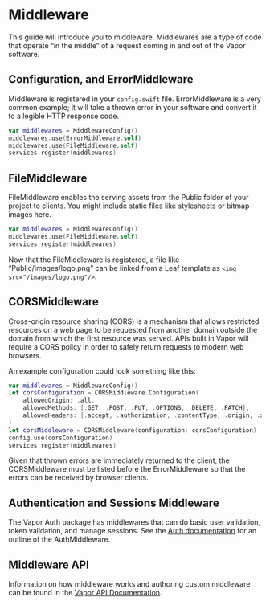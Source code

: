 # Middleware

This guide will introduce you to middleware. Middlewares are a type of code that operate “in the middle” of a request coming in and out of the Vapor software.

## Configuration, and ErrorMiddleware

Middleware is registered in your `config.swift` file. ErrorMiddleware is a very common example; it will take a thrown error in your software and convert it to a legible HTTP response code.

```swift
var middlewares = MiddlewareConfig()
middlewares.use(ErrorMiddleware.self)
middlewares.use(FileMiddleware.self)
services.register(middlewares)
```


## FileMiddleware

FileMiddleware enables the serving assets from the Public folder of your project to clients. You might include static files like stylesheets or bitmap images here.

```swift
var middlewares = MiddlewareConfig()
middlewares.use(FileMiddleware.self)
services.register(middlewares)
```

Now that the FileMiddleware is registered, a file like “Public/images/logo.png” can be linked from a Leaf template as `<img src="/images/logo.png"/>`.

## CORSMiddleware

Cross-origin resource sharing (CORS) is a mechanism that allows restricted resources on a web page to be requested from another domain outside the domain from which the first resource was served. APIs built in Vapor will require a CORS policy in order to safely return requests to modern web browsers.

An example configuration could look something like this:

```swift
var middlewares = MiddlewareConfig()
let corsConfiguration = CORSMiddleware.Configuration(
    allowedOrigin: .all,
    allowedMethods: [.GET, .POST, .PUT, .OPTIONS, .DELETE, .PATCH],
    allowedHeaders: [.accept, .authorization, .contentType, .origin, .xRequestedWith, .userAgent, .accessControlAllowOrigin]
)
let corsMiddleware = CORSMiddleware(configuration: corsConfiguration)
config.use(corsConfiguration)
services.register(middlewares)
```

Given that thrown errors are immediately returned to the client, the CORSMiddleware must be listed before the ErrorMiddleware so that the errors can be received by browser clients.

## Authentication and Sessions Middleware

The Vapor Auth package has middlewares that can do basic user validation, token validation, and manage sessions. See the [Auth documentation](https://docs.vapor.codes/3.0/auth/getting-started/) for an outline of the AuthMiddleware.

## Middleware API

Information on how middleware works and authoring custom middleware can be found in the [Vapor API Documentation](https://api.vapor.codes/vapor/latest/Vapor/Protocols/Middleware.html).

